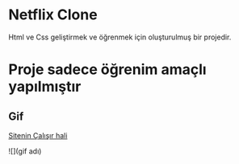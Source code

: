 <h1> Netflix Clone </h1>

Html ve Css geliştirmek ve öğrenmek için oluşturulmuş bir projedir.


<h1> Proje sadece öğrenim amaçlı yapılmıştır </h1>

<h2> Gif </h2>

<a href="#" >Sitenin Çalışır hali</a>

![](gif adı)